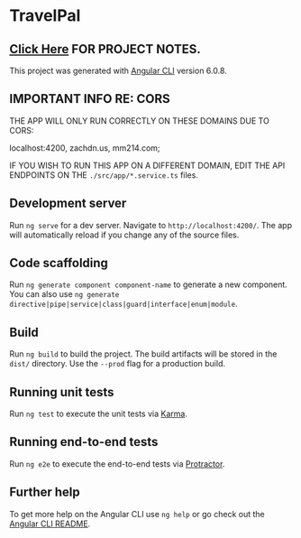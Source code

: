 # TravelPal

## [Click Here](/PROJECT-NOTES.md) FOR PROJECT NOTES.

This project was generated with [Angular CLI](https://github.com/angular/angular-cli) version 6.0.8.

## IMPORTANT INFO RE: CORS

THE APP WILL ONLY RUN CORRECTLY ON THESE DOMAINS DUE TO CORS:

localhost:4200, zachdn.us, mm214.com; 

IF YOU WISH TO RUN THIS APP ON A DIFFERENT DOMAIN, EDIT THE API ENDPOINTS ON THE ```./src/app/*.service.ts``` files.

## Development server

Run `ng serve` for a dev server. Navigate to `http://localhost:4200/`. The app will automatically reload if you change any of the source files.

## Code scaffolding

Run `ng generate component component-name` to generate a new component. You can also use `ng generate directive|pipe|service|class|guard|interface|enum|module`.

## Build

Run `ng build` to build the project. The build artifacts will be stored in the `dist/` directory. Use the `--prod` flag for a production build.

## Running unit tests

Run `ng test` to execute the unit tests via [Karma](https://karma-runner.github.io).

## Running end-to-end tests

Run `ng e2e` to execute the end-to-end tests via [Protractor](http://www.protractortest.org/).

## Further help

To get more help on the Angular CLI use `ng help` or go check out the [Angular CLI README](https://github.com/angular/angular-cli/blob/master/README.md).
